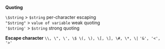 **Quoting**

`\$string` > `$string` per-character escaping  
`"$string"` > `value of variable` weak quoting  
`'$string'` > `$string` strong quoting  

**Escape character**
`\\, \", \', \$ \(, \), \[, \], \#, \*, \|`
`'&', '<', '>'`
